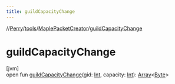 ```yaml
---
title: guildCapacityChange
---
```

//[Perry](../../../index.html)/[tools](../index.html)/[MaplePacketCreator](index.html)/[guildCapacityChange](guild-capacity-change.html)



# guildCapacityChange



[jvm]\
open fun [guildCapacityChange](guild-capacity-change.html)(gid: [Int](https://kotlinlang.org/api/latest/jvm/stdlib/kotlin/-int/index.html), capacity: [Int](https://kotlinlang.org/api/latest/jvm/stdlib/kotlin/-int/index.html)): [Array](https://kotlinlang.org/api/latest/jvm/stdlib/kotlin/-array/index.html)&lt;[Byte](https://kotlinlang.org/api/latest/jvm/stdlib/kotlin/-byte/index.html)&gt;




